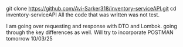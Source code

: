 git clone https://github.com/Avi-Sarker318/inventory-serviceAPI.git
cd inventory-serviceAPI
All the code that was written was not test.

I am going over requesting and response with DTO and Lombok. going through the key differences as well.
Will try to incorporate POSTMAN tomorrow 10/03/25


